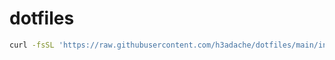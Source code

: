 # dotfiles

```sh
curl -fsSL 'https://raw.githubusercontent.com/h3adache/dotfiles/main/install.sh' | sh -s
```
